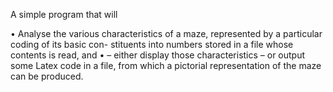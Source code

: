 A simple program that will

• Analyse the various characteristics of a maze, 
  represented by a particular coding of its basic con- stituents into numbers stored in a file whose contents is read, and
• – either display those characteristics
  – or output some Latex code in a file, from which a pictorial representation of the maze can be
    produced.
